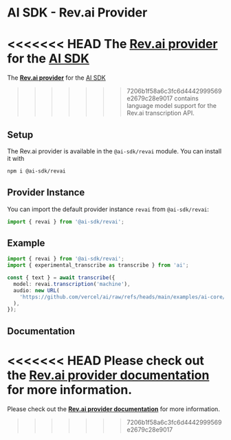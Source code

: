 # AI SDK - Rev.ai Provider

<<<<<<< HEAD
The **[Rev.ai provider](https://ai-sdk.dev/providers/ai-sdk-providers/revai)** for the [AI SDK](https://ai-sdk.dev/docs)
=======
The **[Rev.ai provider](https://sdk.vercel.ai/providers/ai-sdk-providers/revai)** for the [AI SDK](https://sdk.vercel.ai/docs)
>>>>>>> 7206b1f58a6c3fc6d4442999569e2679c28e9017
contains language model support for the Rev.ai transcription API.

## Setup

The Rev.ai provider is available in the `@ai-sdk/revai` module. You can install it with

```bash
npm i @ai-sdk/revai
```

## Provider Instance

You can import the default provider instance `revai` from `@ai-sdk/revai`:

```ts
import { revai } from '@ai-sdk/revai';
```

## Example

```ts
import { revai } from '@ai-sdk/revai';
import { experimental_transcribe as transcribe } from 'ai';

const { text } = await transcribe({
  model: revai.transcription('machine'),
  audio: new URL(
    'https://github.com/vercel/ai/raw/refs/heads/main/examples/ai-core/data/galileo.mp3',
  ),
});
```

## Documentation

<<<<<<< HEAD
Please check out the **[Rev.ai provider documentation](https://ai-sdk.dev/providers/ai-sdk-providers/revai)** for more information.
=======
Please check out the **[Rev.ai provider documentation](https://sdk.vercel.ai/providers/ai-sdk-providers/revai)** for more information.
>>>>>>> 7206b1f58a6c3fc6d4442999569e2679c28e9017

